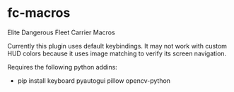 # fc-macros
Elite Dangerous Fleet Carrier Macros

Currently this plugin uses default keybindings.   It may not work with custom HUD colors because it uses image
matching to verify its screen navigation.

Requires the following python addins:

* pip install keyboard pyautogui pillow opencv-python 
